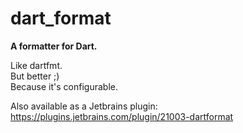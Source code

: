 # dart_format

**A formatter for Dart.**

Like dartfmt.  
But better ;)  
Because it's configurable.

Also available as a Jetbrains plugin:
https://plugins.jetbrains.com/plugin/21003-dartformat
